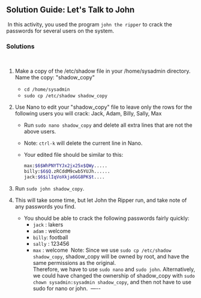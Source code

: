 ## Solution Guide: Let's Talk to John
​
In this activity, you used the program `john the ripper` to crack the passwords for several users on the system. 
​
### Solutions
​
1. Make a copy of the /etc/shadow file in your /home/sysadmin directory.  Name the copy: "shadow_copy"
​
    - `cd /home/sysadmin`
    - `sudo cp /etc/shadow shadow_copy`
  
2. Use Nano to edit your "shadow_copy" file to leave only the rows for the following users you will crack: Jack, Adam, Billy, Sally, Max
      
    - Run `sudo nano shadow_copy` and delete all extra lines that are not the above users.
    
    - Note: `ctrl-k` will delete the current line in Nano.
​
    - Your edited file should be similar to this:
​
      ```bash
      max:$6$WhPNYTYJx2jx25x$QWy.....     
      billy:$6$Q.zRCddM9cwb5YUJh......
      jack:$6$ilIqVoXkja6GG8PK$t....
      ```
            
3. Run `sudo john shadow_copy`.
​
4. This will take some time, but let John the Ripper run, and take note of any passwords you find. 
   
   - You should be able to crack the following passwords fairly quickly:
​
      - `jack` : lakers
      - `adam` : welcome
      - `billy`: football
      - `sally` : 123456
      - `max` : welcome
​
Note:  Since we use `sudo cp /etc/shadow shadow_copy`, shadow_copy will be owned by root, and have the same permissions as the original.  
Therefore, we have to use `sudo nano` and `sudo john`.  Alternatively, we could have changed the ownership of shadow_copy with `sudo chown sysadmin:sysadmin shadow_copy`, and then not have to use sudo for nano or john.
​
—--
